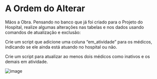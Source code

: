 # A Ordem do Alterar

Mãos a Obra. Pensando no banco que já foi criado para o Projeto do Hospital, realize algumas alterações nas tabelas e nos dados usando comandos de atualização e exclusão:

Crie um script que adicione uma coluna “em_atividade” para os médicos, indicando se ele ainda está atuando no hospital ou não.

Crie um script para atualizar ao menos dois médicos como inativos e os demais em atividade.


![image](https://github.com/DFS14/Faculdade-Flamingo---A-Ordem-do-Alterar/assets/114403677/ccab6560-2150-4e96-a9d9-b03bc4c57f0f)
